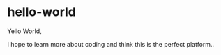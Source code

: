 # hello-world

Yello World,

I hope to learn more about coding and think this is the perfect platform..
